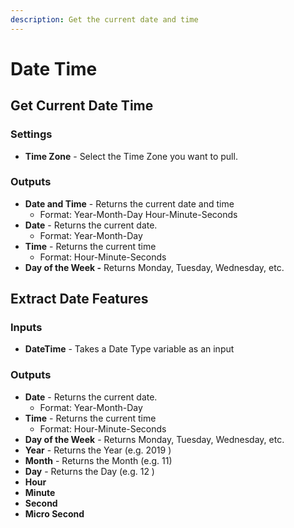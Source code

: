 ```yaml
---
description: Get the current date and time
---
```


# Date Time

## Get Current Date Time

### Settings

* **Time Zone** - Select the Time Zone you want to pull. 

### Outputs

* **Date and Time** - Returns the current date and time
  * Format: Year-Month-Day Hour-Minute-Seconds
* **Date**  - Returns the current date.
  * Format: Year-Month-Day
* **Time** - Returns the current time
  * Format: Hour-Minute-Seconds
* **Day of the Week -** Returns Monday, Tuesday, Wednesday, etc.

## Extract Date Features

### Inputs

* **DateTime** - Takes a Date Type variable as an input

### Outputs

* **Date** - Returns the current date.
  * Format: Year-Month-Day
* **Time** - Returns the current time
  * Format: Hour-Minute-Seconds
* **Day of the Week** - Returns Monday, Tuesday, Wednesday, etc.
* **Year** - Returns the Year \(e.g. 2019 \)
* **Month** - Returns the Month \(e.g. 11\)
* **Day** - Returns the Day \(e.g. 12 \)
* **Hour**
* **Minute** 
* **Second**
* **Micro Second**

